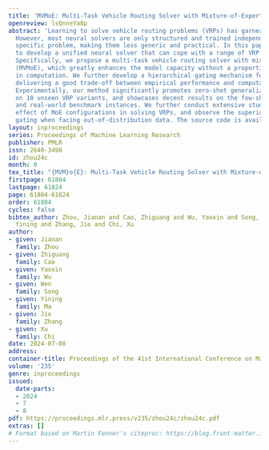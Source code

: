 ```yaml
---
title: 'MVMoE: Multi-Task Vehicle Routing Solver with Mixture-of-Experts'
openreview: lsQnneYa8p
abstract: 'Learning to solve vehicle routing problems (VRPs) has garnered much attention.
  However, most neural solvers are only structured and trained independently on a
  specific problem, making them less generic and practical. In this paper, we aim
  to develop a unified neural solver that can cope with a range of VRP variants simultaneously.
  Specifically, we propose a multi-task vehicle routing solver with mixture-of-experts
  (MVMoE), which greatly enhances the model capacity without a proportional increase
  in computation. We further develop a hierarchical gating mechanism for the MVMoE,
  delivering a good trade-off between empirical performance and computational complexity.
  Experimentally, our method significantly promotes zero-shot generalization performance
  on 10 unseen VRP variants, and showcases decent results on the few-shot setting
  and real-world benchmark instances. We further conduct extensive studies on the
  effect of MoE configurations in solving VRPs, and observe the superiority of hierarchical
  gating when facing out-of-distribution data. The source code is available at: https://github.com/RoyalSkye/Routing-MVMoE.'
layout: inproceedings
series: Proceedings of Machine Learning Research
publisher: PMLR
issn: 2640-3498
id: zhou24c
month: 0
tex_title: "{MVM}o{E}: Multi-Task Vehicle Routing Solver with Mixture-of-Experts"
firstpage: 61804
lastpage: 61824
page: 61804-61824
order: 61804
cycles: false
bibtex_author: Zhou, Jianan and Cao, Zhiguang and Wu, Yaoxin and Song, Wen and Ma,
  Yining and Zhang, Jie and Chi, Xu
author:
- given: Jianan
  family: Zhou
- given: Zhiguang
  family: Cao
- given: Yaoxin
  family: Wu
- given: Wen
  family: Song
- given: Yining
  family: Ma
- given: Jie
  family: Zhang
- given: Xu
  family: Chi
date: 2024-07-08
address:
container-title: Proceedings of the 41st International Conference on Machine Learning
volume: '235'
genre: inproceedings
issued:
  date-parts:
  - 2024
  - 7
  - 8
pdf: https://proceedings.mlr.press/v235/zhou24c/zhou24c.pdf
extras: []
# Format based on Martin Fenner's citeproc: https://blog.front-matter.io/posts/citeproc-yaml-for-bibliographies/
---
```

